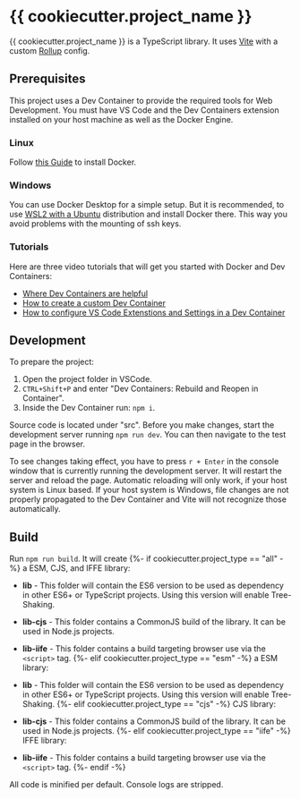 # {{ cookiecutter.project_name }}

{{ cookiecutter.project_name }} is a TypeScript library. It uses [Vite](https://vitejs.dev/guide/) with a custom [Rollup](https://rollupjs.org/) config.

## Prerequisites

This project uses a Dev Container to provide the required tools for Web Development. 
You must have VS Code and the Dev Containers extension installed on your host machine as well as the Docker Engine. 

### Linux

Follow [this Guide](https://docs.docker.com/engine/install/ubuntu/) to install Docker.

### Windows

You can use Docker Desktop for a simple setup. 
But it is recommended, to use [WSL2 with a Ubuntu](https://learn.microsoft.com/en-us/windows/wsl/install) distribution and install Docker there. 
This way you avoid problems with the mounting of ssh keys.

### Tutorials

Here are three video tutorials that will get you started with Docker and Dev Containers:

- [Where Dev Containers are helpful](https://youtu.be/9F-jbT-pHkg?si=yW4RThXZNC0SMIyl)
- [How to create a custom Dev Container](https://youtu.be/7P0pTECkiN8?si=51YPKbUzL7OlAs80)
- [How to configure VS Code Extenstions and Settings in a Dev Container](https://youtu.be/W84R1CxtF0c?si=YBhBRzKk1lgCKEyz)

## Development

To prepare the project:

1. Open the project folder in VSCode.
2. `CTRL+Shift+P` and enter "Dev Containers: Rebuild and Reopen in Container".
3. Inside the Dev Container run: `npm i`.

Source code is located under "src". 
Before you make changes, start the development server running `npm run dev`. 
You can then navigate to the test page in the browser.

To see changes taking effect, you have to press `r + Enter` in the console window that is currently running the development server. 
It will restart the server and reload the page. 
Automatic reloading will only work, if your host system is Linux based. 
If your host system is Windows, file changes are not properly propagated to the Dev Container and Vite will not recognize those automatically.

## Build

Run `npm run build`. 
It will create {%- if cookiecutter.project_type == "all" -%}
a ESM, CJS, and IFFE library:

- **lib** - This folder will contain the ES6 version to be used as dependency in other ES6+ or TypeScript projects. Using this version will enable Tree-Shaking.
- **lib-cjs** - This folder contains a CommonJS build of the library. It can be used in Node.js projects.
- **lib-iife** - This folder contains a build targeting browser use via the ``<script>`` tag. 
{%- elif cookiecutter.project_type == "esm" -%}
a ESM library:

- **lib** - This folder will contain the ES6 version to be used as dependency in other ES6+ or TypeScript projects. Using this version will enable Tree-Shaking.
{%- elif cookiecutter.project_type == "cjs" -%}
CJS library:

- **lib-cjs** - This folder contains a CommonJS build of the library. It can be used in Node.js projects.
{%- elif cookiecutter.project_type == "iife" -%}
IFFE library:

- **lib-iife** - This folder contains a build targeting browser use via the ``<script>`` tag. 
{%- endif -%}

All code is minified per default. Console logs are stripped.
